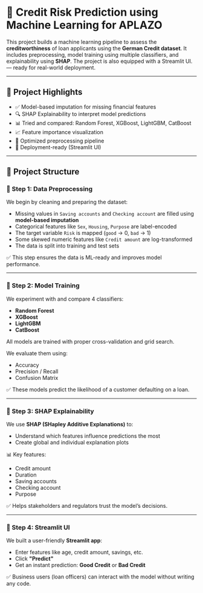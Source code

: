 # 🧠 Credit Risk Prediction using Machine Learning for APLAZO

This project builds a machine learning pipeline to assess the **creditworthiness** of loan applicants using the **German Credit dataset**. It includes preprocessing, model training using multiple classifiers, and explainability using **SHAP**. The project is also equipped with a Streamlit UI. — ready for real-world deployment.

---

## 📌 Project Highlights

- ✅ Model-based imputation for missing financial features
- 🔍 SHAP Explainability to interpret model predictions
- 📊 Tried and compared: Random Forest, XGBoost, LightGBM, CatBoost
- 📈 Feature importance visualization
- 🧠 Optimized preprocessing pipeline
- 🎯 Deployment-ready (Streamlit UI)

---

## 📁 Project Structure

### 🔹 Step 1: Data Preprocessing

We begin by cleaning and preparing the dataset:
- Missing values in `Saving accounts` and `Checking account` are filled using **model-based imputation**
- Categorical features like `Sex`, `Housing`, `Purpose` are label-encoded
- The target variable `Risk` is mapped (`good` → 0, `bad` → 1)
- Some skewed numeric features like `Credit amount` are log-transformed
- The data is split into training and test sets

✅ This step ensures the data is ML-ready and improves model performance.

---

### 🔹 Step 2: Model Training

We experiment with and compare 4 classifiers:
- **Random Forest**
- **XGBoost**
- **LightGBM**
- **CatBoost**

All models are trained with proper cross-validation and grid search.

We evaluate them using:
- Accuracy
- Precision / Recall
- Confusion Matrix

✅ These models predict the likelihood of a customer defaulting on a loan.

---

### 🔹 Step 3: SHAP Explainability

We use **SHAP (SHapley Additive Explanations)** to:
- Understand which features influence predictions the most
- Create global and individual explanation plots

📊 Key features:
- Credit amount
- Duration
- Saving accounts
- Checking account
- Purpose

✅ Helps stakeholders and regulators trust the model’s decisions.

---

### 🔹 Step 4: Streamlit UI

We built a user-friendly **Streamlit app**:

- Enter features like age, credit amount, savings, etc.
- Click **"Predict"**
- Get an instant prediction: **Good Credit** or **Bad Credit**

✅ Business users (loan officers) can interact with the model without writing any code.




